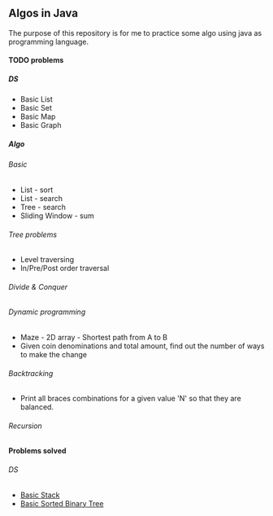 ## Algos in Java
The purpose of this repository is for me to practice some algo using java as programming language. 

#### TODO problems
##### DS
- Basic List
- Basic Set
- Basic Map
- Basic Graph
##### Algo
###### Basic
- List - sort
- List - search
- Tree - search
- Sliding Window - sum
###### Tree problems
- Level traversing
- In/Pre/Post order traversal
###### Divide & Conquer
###### Dynamic programming
- Maze - 2D array - Shortest path from A to B
- Given coin denominations and total amount, find out the number of ways to make the change
###### Backtracking
- Print all braces combinations for a given value 'N' so that they are balanced.
###### Recursion

#### Problems solved
###### DS
- [Basic Stack](src/main/java/com/github/singals/ds/Stack.java)
- [Basic Sorted Binary Tree](src/main/java/com/github/singals/ds/BinaryTree.java)